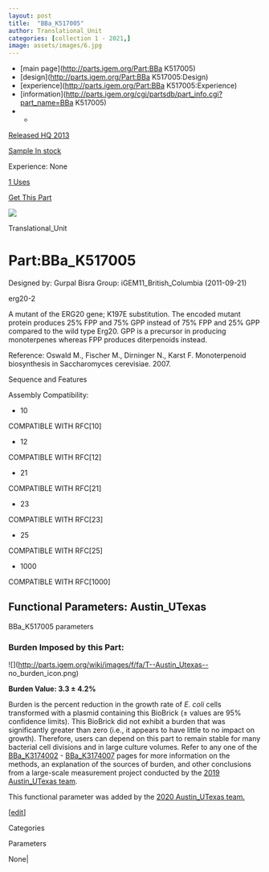 ```yaml
---
layout: post
title:  "BBa_K517005"
author: Translational_Unit
categories: [collection 1 - 2021,] 
image: assets/images/6.jpg
---
```



  * [main page](http://parts.igem.org/Part:BBa K517005)
  * [design](http://parts.igem.org/Part:BBa K517005:Design)
  * [experience](http://parts.igem.org/Part:BBa K517005:Experience)
  * [information](http://parts.igem.org/cgi/partsdb/part_info.cgi?part_name=BBa K517005)
  *   * 

[Released HQ 2013](http://parts.igem.org/Help:Part_Status_Box)

[Sample In stock](http://parts.igem.org/Help:Part_Status_Box)

Experience: None

[1 Uses](http://parts.igem.org/partsdb/uses.cgi?part=BBa_K517005)

[ Get This Part](http://parts.igem.org/partsdb/get_part.cgi?part=BBa_K517005)

![](http://parts.igem.org/images/partbypart/icon_translational_unit.png)

Translational_Unit

# Part:BBa_K517005

Designed by: Gurpal Bisra   Group: iGEM11_British_Columbia   (2011-09-21)

  
erg20-2

A mutant of the ERG20 gene; K197E substitution. The encoded mutant protein
produces 25% FPP and 75% GPP instead of 75% FPP and 25% GPP compared to the
wild type Erg20. GPP is a precursor in producing monoterpenes whereas FPP
produces diterpenoids instead.

Reference: Oswald M., Fischer M., Dirninger N., Karst F. Monoterpenoid
biosynthesis in Saccharomyces cerevisiae. 2007.

  
Sequence and Features

  

Assembly Compatibility:

  * 10

COMPATIBLE WITH RFC[10]

  * 12

COMPATIBLE WITH RFC[12]

  * 21

COMPATIBLE WITH RFC[21]

  * 23

COMPATIBLE WITH RFC[23]

  * 25

COMPATIBLE WITH RFC[25]

  * 1000

COMPATIBLE WITH RFC[1000]

  

  

## Functional Parameters: Austin_UTexas

BBa_K517005 parameters

### Burden Imposed by this Part:

![](http://parts.igem.org/wiki/images/f/fa/T--Austin_Utexas--
no_burden_icon.png)

**Burden Value: 3.3 ± 4.2%**

Burden is the percent reduction in the growth rate of _E. coli_ cells
transformed with a plasmid containing this BioBrick (± values are 95%
confidence limits). This BioBrick did not exhibit a burden that was
significantly greater than zero (i.e., it appears to have little to no impact
on growth). Therefore, users can depend on this part to remain stable for many
bacterial cell divisions and in large culture volumes. Refer to any one of the
[BBa_K3174002](http://parts.igem.org/Part:BBa_K3174002) \-
[BBa_K3174007](http://parts.igem.org/Part:BBa_K3174007) pages for more
information on the methods, an explanation of the sources of burden, and other
conclusions from a large-scale measurement project conducted by the [2019
Austin_UTexas team](http://2019.igem.org/Team:Austin_UTexas).

This functional parameter was added by the [2020 Austin_UTexas
team.](http://2020.igem.org/Team:Austin_UTexas/Contribution)

[[edit](http://parts.igem.org/partsdb/part_info.cgi?part_name=BBa_K517005)]

Categories

Parameters

None|

